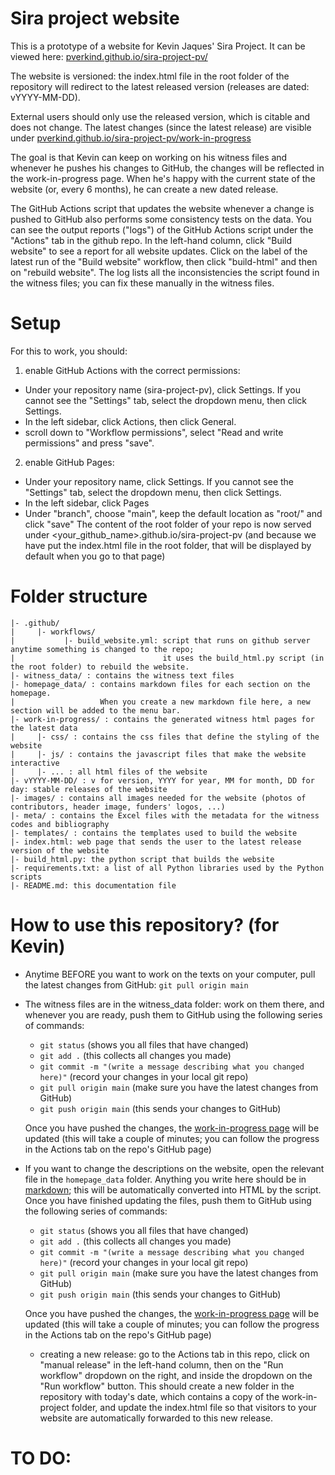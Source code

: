# Sira project website

This is a prototype of a website for Kevin Jaques' Sira Project. 
It can be viewed here: [pverkind.github.io/sira-project-pv/](https://pverkind.github.io/sira-project-pv/)

The website is versioned: the index.html file in the root folder of the repository
will redirect to the latest released version (releases are dated: vYYYY-MM-DD).

External users should only use the released version, which is citable and does not change.
The latest changes (since the latest release) are visible under 
[pverkind.github.io/sira-project-pv/work-in-progress](https://pverkind.github.io/sira-project-pv/work-in-progress)

The goal is that Kevin can keep on working on his witness files and whenever he pushes his changes to GitHub,
the changes will be reflected in the work-in-progress page. When he's happy with the current state of the website
(or, every 6 months), he can create a new dated release. 

The GitHub Actions script that updates the website whenever a change is pushed to GitHub
also performs some consistency tests on the data. You can see the output reports ("logs") of the GitHub Actions 
script under the "Actions" tab in the github repo. In the left-hand column, click "Build website" to see
a report for all website updates. Click on the label of the latest run of the "Build website" workflow,
then click "build-html" and then on "rebuild website". The log lists all the inconsistencies the script found
in the witness files; you can fix these manually in the witness files. 


# Setup

For this to work, you should:

1. enable GitHub Actions with the correct permissions:

* Under your repository name (sira-project-pv), click  Settings. If you cannot see the "Settings" tab, select the  dropdown menu, then click Settings.
* In the left sidebar, click  Actions, then click General.
* scroll down to "Workflow permissions", select "Read and write permissions" and press "save".

2. enable GitHub Pages:

* Under your repository name, click  Settings. If you cannot see the "Settings" tab, select the  dropdown menu, then click Settings.
* In the left sidebar, click  Pages
* Under "branch", choose "main", keep the default location as "root/"  and click "save"
The content of the root folder of your repo is now served under <your_github_name>.github.io/sira-project-pv
(and because we have put the index.html file in the root folder, that will be displayed by default when you go to that page)

# Folder structure

```
|- .github/
|     |- workflows/
|           |- build_website.yml: script that runs on github server anytime something is changed to the repo;
|                                 it uses the build_html.py script (in the root folder) to rebuild the website.
|- witness_data/ : contains the witness text files
|- homepage_data/ : contains markdown files for each section on the homepage. 
|                   When you create a new markdown file here, a new section will be added to the menu bar. 
|- work-in-progress/ : contains the generated witness html pages for the latest data
|     |- css/ : contains the css files that define the styling of the website
|     |- js/ : contains the javascript files that make the website interactive
|     |- ... : all html files of the website 
|- vYYYY-MM-DD/ : v for version, YYYY for year, MM for month, DD for day: stable releases of the website
|- images/ : contains all images needed for the website (photos of contributors, header image, funders' logos, ...)
|- meta/ : contains the Excel files with the metadata for the witness codes and bibliography
|- templates/ : contains the templates used to build the website
|- index.html: web page that sends the user to the latest release version of the website
|- build_html.py: the python script that builds the website
|- requirements.txt: a list of all Python libraries used by the Python scripts
|- README.md: this documentation file
```

# How to use this repository? (for Kevin)

* Anytime BEFORE you want to work on the texts on your computer, pull the latest changes from GitHub: 
  `git pull origin main`
* The witness files are in the witness_data folder: work on them there, and whenever you are ready, 
  push them to GitHub using the following series of commands:
  - `git status`  (shows you all files that have changed)
  - `git add .`   (this collects all changes you made)
  - `git commit -m "(write a message describing what you changed here)"`  (record your changes in your local git repo)
  - `git pull origin main`  (make sure you have the latest changes from GitHub)
  - `git push origin main`  (this sends your changes to GitHub)

  Once you have pushed the changes, the [work-in-progress page](https://pverkind.github.io/sira-project-pv/work-in-progress) will be updated
  (this will take a couple of minutes; you can follow the progress in the Actions tab on the repo's GitHub page)
* If you want to change the descriptions on the website, open the relevant file 
  in the `homepage_data` folder. Anything you write here should be in 
  [markdown](https://www.markdownguide.org/basic-syntax/); this will be automatically
  converted into HTML by the script. Once you have finished updating the files, 
  push them to GitHub using the following series of commands:
  - `git status`  (shows you all files that have changed)
  - `git add .`   (this collects all changes you made)
  - `git commit -m "(write a message describing what you changed here)"`  (record your changes in your local git repo)
  - `git pull origin main`  (make sure you have the latest changes from GitHub)
  - `git push origin main`  (this sends your changes to GitHub)

  Once you have pushed the changes, the [work-in-progress page](https://pverkind.github.io/sira-project-pv/work-in-progress) will be updated
  (this will take a couple of minutes; you can follow the progress in the Actions tab on the repo's GitHub page)
  * creating a new release: go to the Actions tab in this repo, click on "manual release" in the left-hand column,
    then on the "Run workflow" dropdown on the right, and inside the dropdown on the "Run workflow" button.
    This should create a new folder in the repository with today's date, which contains a copy of the work-in-project folder,
    and update the index.html file so that visitors to your website are automatically forwarded to this new release. 

# TO DO: 


